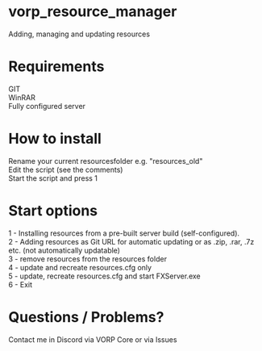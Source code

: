 # vorp_resource_manager
Adding, managing and updating resources

# Requirements
GIT<br />
WinRAR<br />
Fully configured server

# How to install
Rename your current resourcesfolder e.g. "resources_old"<br />
Edit the script (see the comments)<br />
Start the script and press 1

# Start options
1 - Installing resources from a pre-built server build (self-configured).<br />
2 - Adding resources as Git URL for automatic updating or as .zip, .rar, .7z etc. (not automatically updatable)<br />
3 - remove resources from the resources folder<br />
4 - update and recreate resources.cfg only<br />
5 - update, recreate resources.cfg and start FXServer.exe<br />
6 - Exit

# Questions / Problems?
Contact me in Discord via VORP Core or via Issues
